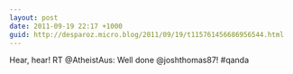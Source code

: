 ```yaml
---
layout: post
date: 2011-09-19 22:17 +1000
guid: http://desparoz.micro.blog/2011/09/19/t115761456686956544.html
---
```

Hear, hear! RT @AtheistAus: Well done @joshthomas87! #qanda
